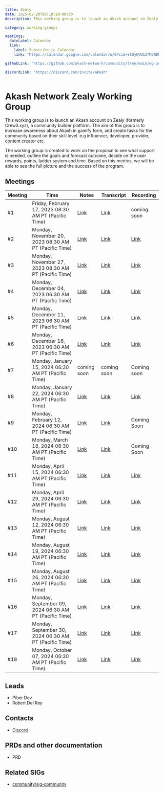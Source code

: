 ```yaml
---
title: Zealy
date: 2025-02-20T00:19:20-08:00
description: This working group is to launch an Akash account on Zealy (formerly Crew3.xyz), a community builder platform. The aim of this group is to increase awareness about Akash in gamify form, and create tasks for the community based on their skill level. e.g influencer, developer, provider, content creator etc.The working group is created to work on the proposal to see what support is needed, outline the goals and forecast outcome, decide on the user rewards, points, ladder system and time. Based on this metrics, we will be able to see the full picture and the success of the program.

category: working-groups

meetings:
  dateLabel: Calendar
  link:
    label: Subscribe to Calendar
    link: "https://calendar.google.com/calendar/u/0?cid=Y18yNWU1ZTM3NDhlNGM0YWI3YTU1ZjQxZmJjNWViZWJjYzBhMDNiNDBmYjAyODc4NWYxNDE1OWJmYWViZWExMmUyQGdyb3VwLmNhbGVuZGFyLmdvb2dsZS5jb20"

githubLink: "https://github.com/akash-network/community/tree/main/wg-zealy"

discordLink: "https://discord.com/invite/akash"
---
```


# Akash Network Zealy Working Group

This working group is to launch an Akash account on Zealy (formerly Crew3.xyz), a community builder platform. The aim of this group is to increase awareness about Akash in gamify form, and create tasks for the community based on their skill level. e.g influencer, developer, provider, content creator etc.

The working group is created to work on the proposal to see what support is needed, outline the goals and forecast outcome, decide on the user rewards, points, ladder system and time. Based on this metrics, we will be able to see the full picture and the success of the program.

## Meetings

| Meeting | Time                                                  | Notes                                                                                            | Transcript                                                                                                  | Recording                                                                                                                    |
| ------- | ----------------------------------------------------- | ------------------------------------------------------------------------------------------------ | ----------------------------------------------------------------------------------------------------------- | ---------------------------------------------------------------------------------------------------------------------------- |
| #1      | Friday, February 17, 2023 08:30 AM PT (Pacific Time)  | [Link](https://github.com/akash-network/community/blob/main/wg-crew3/meetings/001-2023-02-17.md) | [Link](https://github.com/akash-network/community/blob/main/wg-crew3/meetings/001-2023-02-17.md#transcript) | coming soon                                                                                                                  |
| #2      | Monday, November 20, 2023 08:30 AM PT (Pacific Time)  | [Link](https://github.com/akash-network/community/blob/main/wg-zealy/meetings/002-2023-11-20.md) | [Link](https://github.com/akash-network/community/blob/main/wg-zealy/meetings/002-2023-11-20.md#transcript) | [Link](https://omnv3rqpb3qrv5iw4tdpu2eipbonzvjr2khqiponlrtgftkwwybq.arweave.net/cxtdxg8O4Rr1FuTG-miIeFzc1THSjwQ9zVxmYs1WtgM) |
| #3      | Monday, November 27, 2023 08:30 AM PT (Pacific Time)  | [Link](https://github.com/akash-network/community/blob/main/wg-zealy/meetings/003-2023-11-27.md) | [Link](https://github.com/akash-network/community/blob/main/wg-zealy/meetings/003-2023-11-27.md#transcript) | [Link](https://47vhtsd36l63wlteorhccwvklpzihemikfrxljg6mebv2myt7bzq.arweave.net/5-p5yHvy_bsuZHROIVqqW_KDkYhRY3Wk3mEDXTMT-HM) |
| #4      | Monday, December 04, 2023 06:30 AM PT (Pacific Time)  | [Link](https://github.com/akash-network/community/blob/main/wg-zealy/meetings/004-2023-12-04.md) | [Link](https://github.com/akash-network/community/blob/main/wg-zealy/meetings/004-2023-12-04.md#transcript) | [Link](https://sq2ysituuvyyyeuuw7eawkdlbmvqpwtlkqkpogujyh5jfoxexosq.arweave.net/lDWJInSlcYwSlLfICyhrCysH2mtUFPcaicH6krrku6U) |
| #5      | Monday, December 11, 2023 06:30 AM PT (Pacific Time)  | [Link](https://github.com/akash-network/community/blob/main/wg-zealy/meetings/005-2023-12-11.md) | [Link](https://github.com/akash-network/community/blob/main/wg-zealy/meetings/005-2023-12-11.md#transcript) | [Link](https://hp5novctzn3y56mrqix5wq3knexy4w24tk2ugahmstq2ofxzp57a.arweave.net/O_rXVFPLd475kYIv20NqaS-OW1yatUMA7JThpxb5f34) |
| #6      | Monday, December 18, 2023 06:30 AM PT (Pacific Time)  | [Link](https://github.com/akash-network/community/blob/main/wg-zealy/meetings/006-2023-12-18.md) | [Link](https://github.com/akash-network/community/blob/main/wg-zealy/meetings/006-2023-12-18.md#transcript) | [Link](https://efn65ve3e5sebv7bhpgilvvzv23zx3ln6goskfwwrhj5rsmbludq.arweave.net/IVvu1JsnZEDX4TvMhda5rreb7W3xnSUW1onT2MmBXQc) |
| #7      | Monday, January 15, 2024 06:30 AM PT (Pacific Time)   | coming soon                                                                                      | coming soon                                                                                                 | Coming soon                                                                                                                  |
| #8      | Monday, January 22, 2024 06:30 AM PT (Pacific Time)   | [Link](https://github.com/akash-network/community/blob/main/wg-zealy/meetings/008-2024-01-22.md) | [Link](https://github.com/akash-network/community/blob/main/wg-zealy/meetings/008-2024-01-22.md#transcript) | [Link](https://4dq4pkkqqmljo2ukbfplejfpdjw2itvunyzo3hf24zra73afipwa.arweave.net/4OHHqVCDFpdqiglesiSvGm2kTrRuMu2cuuZiD-wFQ-w) |
| #9      | Monday, February 12, 2024 06:30 AM PT (Pacific Time)  | [Link](https://github.com/akash-network/community/blob/main/wg-zealy/meetings/009-2024-02-12.md) | [Link](https://github.com/akash-network/community/blob/main/wg-zealy/meetings/009-2024-02-12.md#transcript) | Coming Soon                                                                                                                  |
| #10     | Monday, March 18, 2024 06:30 AM PT (Pacific Time)     | [Link](https://github.com/akash-network/community/blob/main/wg-zealy/meetings/010-2024-03-18.md) | [Link](https://github.com/akash-network/community/blob/main/wg-zealy/meetings/010-2024-03-18.md#transcript) | Coming Soon                                                                                                                  |
| #11     | Monday, April 15, 2024 06:30 AM PT (Pacific Time)     | [Link](https://github.com/akash-network/community/blob/main/wg-zealy/meetings/011-2024-04-15.md) | [Link](https://github.com/akash-network/community/blob/main/wg-zealy/meetings/011-2024-04-15.md#transcript) | [Link](https://bddlwy5cp5qgwpvbfyvqq255oa6uprp2xtxdhpplr5k7syqvd2qa.arweave.net/CMa7Y6J_YGs-oS4rCGu9cD1Hxfq87jO9649V-WIVHqA) |
| #12     | Monday, April 29, 2024 06:30 AM PT (Pacific Time)     | [Link](https://github.com/akash-network/community/blob/main/wg-zealy/meetings/012-2024-04-29.md) | [Link](https://github.com/akash-network/community/blob/main/wg-zealy/meetings/012-2024-04-29.md#transcript) | [Link](https://rfo5d4qnnddwhhwyncat6u6gjone7ohuotiv6op3rvzu3va5glpq.arweave.net/iV3R8g1ox2Oe2GiBP1PGS5pPuPR00V85-41zTdQdMt8) |
| #13     | Monday, August 12, 2024 06:30 AM PT (Pacific Time)    | [Link](https://github.com/akash-network/community/blob/main/wg-zealy/meetings/013-2024-08-12.md) | [Link](https://github.com/akash-network/community/blob/main/wg-zealy/meetings/013-2024-08-12.md#transcript) | [Link](https://5rakdvpt3sei3x6byxuc3roh4lpiz4mucxketzy2pmvphvhkipza.arweave.net/7ECh1fPciI3fwcXoLcXH4t6M8ZQV1EnnGnsq89TqQ_I) |
| #14     | Monday, August 19, 2024 06:30 AM PT (Pacific Time)    | [Link](https://github.com/akash-network/community/blob/main/wg-zealy/meetings/014-2024-08-19.md) | [Link](https://github.com/akash-network/community/blob/main/wg-zealy/meetings/014-2024-08-19.md#transcript) | [Link](https://ywvlgtl7bqzi5c2tibnbvs6j4rufukc2cwa5p7dsp33ulbiusiha.arweave.net/xaqzTX8MMo6LU0BaGsvJ5GhaKFoVgdf8cn73RYUUkg4) |
| #15     | Monday, August 26, 2024 06:30 AM PT (Pacific Time)    | [Link](https://github.com/akash-network/community/blob/main/wg-zealy/meetings/015-2024-08-26.md) | [Link](https://github.com/akash-network/community/blob/main/wg-zealy/meetings/015-2024-08-26.md#transcript) | [Link](https://hptrexukvlr4pusvwjqanuzqoir26icxztgxgoocffukadhuigfq.arweave.net/O-cSXoqq48fSVbJgBtMwciOvIFfMzXM5wilooAz0QYs) |
| #16     | Monday, September 09, 2024 06:30 AM PT (Pacific Time) | [Link](https://github.com/akash-network/community/blob/main/wg-zealy/meetings/016-2024-09-09.md) | [Link](https://github.com/akash-network/community/blob/main/wg-zealy/meetings/016-2024-09-09.md#transcript) | [Link](https://axy2wi756mi6qbzuvyor45wdxxasftlretiskhtjtryymqpplwqa.arweave.net/BfGrI_3zEegHNK4dHnbDvcEizXEk0SUeaZxxhkHvXaA) |
| #17     | Monday, September 30, 2024 06:30 AM PT (Pacific Time) | [Link](https://github.com/akash-network/community/blob/main/wg-zealy/meetings/017-2024-09-30.md) | [Link](https://github.com/akash-network/community/blob/main/wg-zealy/meetings/017-2024-09-30.md#transcript) | [Link](https://6dgz7hlz2n6jov4kyq52fkl2k2wcw2q6jhqriez7cmjyyomvjm5q.arweave.net/8M2fnXnTfJdXisQ7oql6Vqwrah5J4RQTPxMTjDmVSzs) |
| #18     | Monday, October 07, 2024 06:30 AM PT (Pacific Time)   | [Link](https://github.com/akash-network/community/blob/main/wg-zealy/meetings/018-2024-10-07.md) | [Link](https://github.com/akash-network/community/blob/main/wg-zealy/meetings/018-2024-10-07.md#transcript) | [Link](https://lhunnwsvfeysdps6saot3buidaqlg4w3fmidlxi4nmvnblvv5raa.arweave.net/WejW2lUpMSG-XpAdPYaIGCCzctsrEDXdHGsq0K617EA) |

## Leads

- Piber Dev
- Robert Del Rey

## Contacts

- [Discord](https://discord.gg/6ffnaGay)

## PRDs and other documentation

- PRD

## Related SIGs

- [community/sig-community](sig-community)
